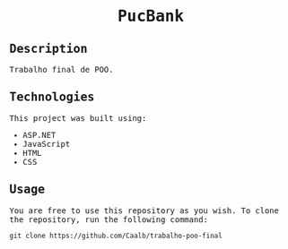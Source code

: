 <samp>
  <h1 align="center">
    PucBank
  </h1>

## Description

Trabalho final de POO.

## Technologies

This project was built using:

- ASP.NET
- JavaScript
- HTML
- CSS

## Usage

You are free to use this repository as you wish. To clone the repository, run the following command:

```
git clone https://github.com/Caalb/trabalho-poo-final
```

</samp>
